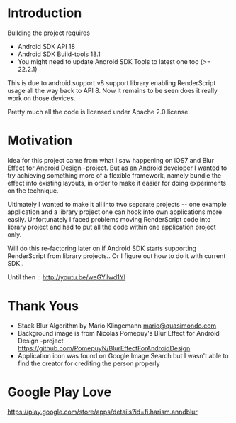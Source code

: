Introduction
============

Building the project requires

- Android SDK API 18
- Android SDK Build-tools 18.1
- You might need to update Android SDK Tools to latest one too (>= 22.2.1)

This is due to android.support.v8 support library enabling RenderScript usage all
the way back to API 8. Now it remains to be seen does it really work on those devices.

Pretty much all the code is licensed under Apache 2.0 license.


Motivation
==========

Idea for this project came from what I saw happening on iOS7 and Blur Effect
for Android Design -project. But as an Android developer I wanted to try achieving
something more of a flexible framework, namely bundle the effect into existing layouts, in
order to make it easier for doing experiments on the technique.

Ultimately I wanted to make it all into two separate projects -- one example
application and a library project one can hook into own applications more easily.
Unfortunately I faced problems moving RenderScript code into library project
and had to put all the code within one application project only.

Will do this re-factoring later on if Android SDK starts supporting RenderScript
from library projects.. Or I figure out how to do it with current SDK..

Until then :: http://youtu.be/weGYilwd1YI


Thank Yous
==========

- Stack Blur Algorithm by Mario Klingemann <mario@quasimondo.com>
- Background image is from Nicolas Pomepuy's Blur Effect for Android Design -project<br>
  https://github.com/PomepuyN/BlurEffectForAndroidDesign
- Application icon was found on Google Image Search but I wasn't able to find
  the creator for crediting the person properly


Google Play Love
================

https://play.google.com/store/apps/details?id=fi.harism.anndblur
